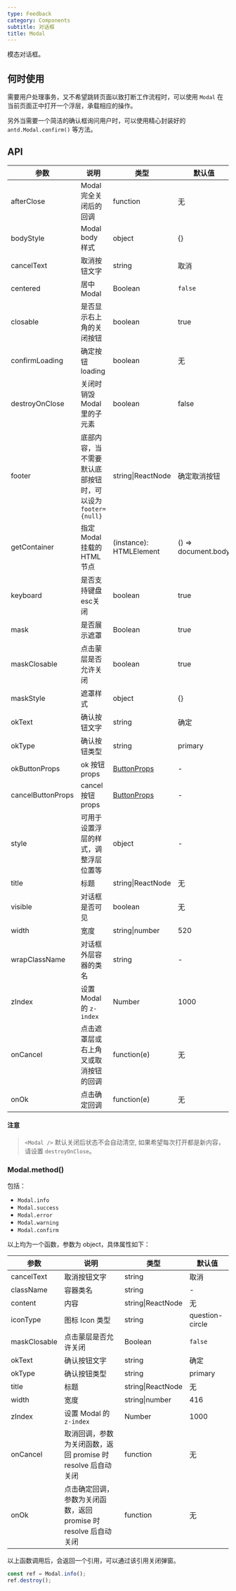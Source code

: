 ```yaml
---
type: Feedback
category: Components
subtitle: 对话框
title: Modal
---
```


模态对话框。

## 何时使用

需要用户处理事务，又不希望跳转页面以致打断工作流程时，可以使用 `Modal` 在当前页面正中打开一个浮层，承载相应的操作。

另外当需要一个简洁的确认框询问用户时，可以使用精心封装好的 `antd.Modal.confirm()` 等方法。

## API

| 参数 | 说明 | 类型 | 默认值 |
| --- | --- | --- | --- |
| afterClose | Modal 完全关闭后的回调 | function | 无 |
| bodyStyle | Modal body 样式 | object | {} |
| cancelText | 取消按钮文字 | string | 取消 |
| centered | 居中 Modal | Boolean | `false`
| closable | 是否显示右上角的关闭按钮 | boolean | true |
| confirmLoading | 确定按钮 loading | boolean | 无 |
| destroyOnClose | 关闭时销毁 Modal 里的子元素 | boolean | false |
| footer | 底部内容，当不需要默认底部按钮时，可以设为 `footer={null}` | string\|ReactNode | 确定取消按钮 |
| getContainer | 指定 Modal 挂载的 HTML 节点 | (instance): HTMLElement | () => document.body |
| keyboard | 是否支持键盘esc关闭 | boolean | true |
| mask | 是否展示遮罩 | Boolean | true |
| maskClosable | 点击蒙层是否允许关闭 | boolean | true |
| maskStyle | 遮罩样式 | object | {} |
| okText | 确认按钮文字 | string | 确定 |
| okType | 确认按钮类型 | string | primary |
| okButtonProps | ok 按钮 props | [ButtonProps](/components/button) | - |
| cancelButtonProps | cancel 按钮 props | [ButtonProps](/components/button) | - |
| style | 可用于设置浮层的样式，调整浮层位置等 | object | - |
| title | 标题 | string\|ReactNode | 无 |
| visible | 对话框是否可见 | boolean | 无 |
| width | 宽度 | string\|number | 520 |
| wrapClassName | 对话框外层容器的类名 | string | - |
| zIndex | 设置 Modal 的 `z-index` | Number | 1000 |
| onCancel | 点击遮罩层或右上角叉或取消按钮的回调 | function(e) | 无 |
| onOk | 点击确定回调 | function(e) | 无 |

#### 注意

> `<Modal />` 默认关闭后状态不会自动清空, 如果希望每次打开都是新内容，请设置 `destroyOnClose`。

### Modal.method()

包括：

- `Modal.info`
- `Modal.success`
- `Modal.error`
- `Modal.warning`
- `Modal.confirm`

以上均为一个函数，参数为 object，具体属性如下：

| 参数 | 说明 | 类型 | 默认值 |
| --- | --- | --- | --- |
| cancelText | 取消按钮文字 | string | 取消 |
| className | 容器类名 | string | - |
| content | 内容 | string\|ReactNode | 无 |
| iconType | 图标 Icon 类型 | string | question-circle |
| maskClosable | 点击蒙层是否允许关闭 | Boolean | `false` |
| okText | 确认按钮文字 | string | 确定 |
| okType | 确认按钮类型 | string | primary |
| title | 标题 | string\|ReactNode | 无 |
| width | 宽度 | string\|number | 416 |
| zIndex | 设置 Modal 的 `z-index` | Number | 1000 |
| onCancel | 取消回调，参数为关闭函数，返回 promise 时 resolve 后自动关闭 | function | 无 |
| onOk | 点击确定回调，参数为关闭函数，返回 promise 时 resolve 后自动关闭 | function | 无 |

以上函数调用后，会返回一个引用，可以通过该引用关闭弹窗。

```jsx
const ref = Modal.info();
ref.destroy();
```

<style>
.code-box-demo .ant-btn {
  margin-right: 8px;
}
</style>
